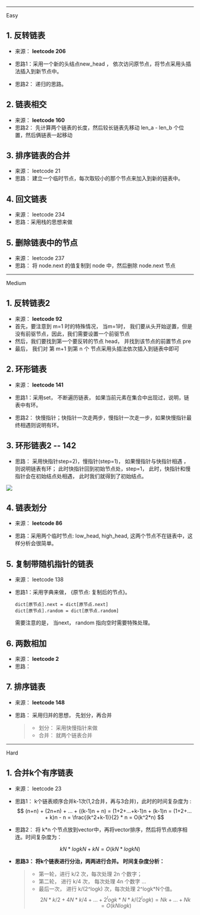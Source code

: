 
---
Easy

## 1. 反转链表

- 来源： **leetcode 206**

- 思路1：采用一个新的头结点new_head ， 依次访问原节点，将节点采用头插法插入到新节点中。
- 思路2： 递归的思路。

## 2. 链表相交

- 来源： **leetcode 160**
- 思路2： 先计算两个链表的长度，然后较长链表先移动 len_a - len_b 个位置，然后俩链表一起移动

## 3. 排序链表的合并

- 来源： leetcode 21
- 思路： 建立一个临时节点，每次取较小的那个节点来加入到新的链表中。

## 4. 回文链表

- 来源： leetcode 234
- 思路：采用栈的思想来做

## 5. 删除链表中的节点
- 来源： leetcode 237
- 思路： 将 node.next 的值复制到 node 中，然后删除 node.next 节点
---
Medium

## 1. 反转链表2

- 来源： **leetcode 92**
- 首先，要注意到 m=1 时的特殊情况， 当m=1时， 我们要从头开始逆置，但是没有前驱节点，因此，我们需要设置一个前驱节点
- 然后，我们要找到第一个要反转的节点 head， 并找到该节点的前置节点 pre
- 最后， 我们对 第 m+1 到第 n 个 节点采用头插法依次插入到链表中即可 

## 2. 环形链表

- 来源： **leetcode 141**

- 思路1：采用set， 不断遍历链表， 如果当前元素在集合中出现过，说明，链表中有环。

- 思路2： 快慢指针；快指针一次走两步，慢指针一次走一步，如果快慢指针最终相遇则说明有环。


## 3. 环形链表2 -- 142

- 思路： 采用快指针step=2)，慢指针(step=1)， 如果慢指针与快指针相遇 ，则说明链表有环； 此时快指针回到初始节点处，step=1， 此时，快指针和慢指针会在初始结点处相遇， 此时我们就得到了初始结点。

![](http://ww1.sinaimg.cn/large/006gOeiSly1g0qpdd0o5lj30yo0lf7dj.jpg)

## 4. 链表划分

- 来源： **leetcode 86**

- 思路：采用两个临时节点: low_head, high_head, 这两个节点不在链表中，这样分析会很简单。

## 5. 复制带随机指针的链表

- 来源： leetcode 138

- 思路1：采用字典来做， {原节点: 复制后的节点}。

  ```
  dict[原节点].next = dict[原节点.next]
  dict[原节点].random = dict[原节点.random]
  ```

  需要注意的是， 当next， random 指向空时需要特殊处理。

## 6. 两数相加

- 来源： **leetcode 2**
- 思路：

## 7. 排序链表 

- 来源： **leetcode 148**

- 思路： 采用归并的思想， 先划分，再合并

  > - 划分： 采用快慢指针来做
  > - 合并： 就两个链表合并

---

Hard

## 1.  合并k个有序链表

- 来源： leetcode 23

- 思路1： k个链表顺序合并k-1次(1,2合并，再与3合并)，此时的时间复杂度为 : 
$$
(n+n) + (2n+n) + ... + ((k-1)n + n) = (1+2+...+k-1)n + (k-1)n = (1+2+... + k)n - n = \frac{(k^2+k-1)}{2} * n = O(k^2*n)
$$

- 思路2： 将 k*n 个节点放到vector中，再将vector排序，然后将节点顺序相连。时间复杂度为：

$$
kN * logkN + kN = O(kN * logkN)
$$

- **思路3： 将k个链表进行分治，两两进行合并。 时间复杂度分析：**

  > - 第一轮，进行 k/2 次，每次处理 2n 个数字；
  > - 第二轮， 进行 k/4 次， 每次处理 4n 个数字
  > ...
  > - 最后一次， 进行 k/(2^logk) 次，每次处理 2^logk*N个值。
$$
2N * k / 2 + 4N * k/4 + ... + 2^logk * N *k /(2^logk) = Nk + ...+ Nk = O(kNlogk)
$$
